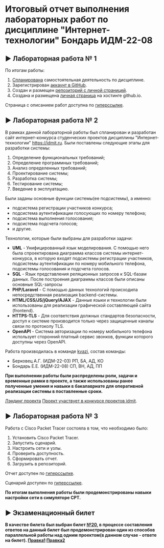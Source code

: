 # Итоговый отчет выполнения лабораторных работ по дисциплине "Интернет-технологии" Бондарь ИДМ-22-08

## ▶️ Лабораторная работа № 1

По итогам работы: 

1. [Спланирована](https://github.com/numerolog/itlab/blob/main/README_m1.md) самостоятельная деятельность по дисциплине.
2. Зарегистрирован [аккаунт в GitHub](https://github.com/numerolog).
3. Создан и размещен [репозиторий с личной страницей](https://github.com/numerolog/itlab/).
4. Создана и размещена [личная страница](https://numerolog.github.io/) на хостинге github.io.

Страница с описанием работ доступна по [гиперссылке](https://numerolog.github.io/).


## ▶️ Лабораторная работа № 2

В рамках данной лабораторной работы был спланирован и разработан сайт интернет-конкурса студенческих проектов дисциплины "Интернет-технологии" https://idmit.ru.
Были поставлены следующие этапы для разработки системы:
1. Определение функциональных требований;
2. Определение программных требований;
3. Анализ определенных требований;
4. Проектирование системы;
5. Разработка системы;
6. Тестирование системы;
7. Введение в эксплуатацию.

Были заданы основные функции системы(ее подсистемы), а именно:
- подсистема регистрации участников конкурса;
- подсистема аутентификации голосующих по номеру телефона;
- подсистема выполнения голосования;
- подсистема подсчета голосов;
- и другие.

Технологии, которые были выбраны для разработки задачи:
- **UML** - Унифицированный язык моделирования. С помощью него была спроектирована диаграмма классов системы интернет-конкурса, в которую входят подсистемы регистрации участников, подсистемы аутентификации по номеру мобильного телефона, подсистемы голосования и подсчета голосов.
- **SQL** - Язык представления реляционных запросов к SQL-базам данных. После построения диаграммы классов были описаны основные SQL-запросы
- **PHP/Laravel** - С помощью данных технологий происходила непосредственная реализация backend-системы.
- **HTML/CSS/JS/jQuery/AJAX** - Данные языки и технологии были использованы для реализации графической составляющей сайта (frontend).
- **HTTPS-TLS** - Для соответствия должных стандартов безопасности, доступ к системе производится только через защищенные каналы связи по протоколу TLS.
- **OpenAPI** - Система авторизации по номеру мобильного телефона использует сторонний платный сервис звонков, функции которого доступны через OpenAPI.

Работа производилась в команде [kvazi](https://github.com/kvazi-team/idmit.ru), состав команды:
- Берковец А.Г. (ИДМ-22-03) РП, БА, АД, КО
- Бондарь Е.Е. (ИДМ-22-08) СП, ВН, АД, ПП

**При выполнении работы были распределены роли, задачи и временные рамки в проекте, а также использованы ранее полученные умения и навыки в бакалавриате для оперативной реализации системы в поставленные сроки.** 

[Лэндинг проекта](https://kvazi-team.github.io/idmit.ru/)
[Проект участвует в конкурсе проектов idmit](https://idmit.ru/vote.teamlist#tid_b6de10a8408f0389f9e4ebef428be2b9).

## ▶️ Лабораторная работа № 3

Работа с Cisco Packet Tracer состояла в том, что необходимо было:

1. Установить Cisco Packet Tracer.
2. Запустить сценарий.
3. Настроить сети и узлы.
4. Проверить доступность.
5. Сформировать отчет.
6. Загрузить в репозиторий.

Отчет доступен по [гиперссылке](https://github.com/numerolog/itlab/raw/main/lr3/%D0%98%D0%94%D0%9C-22-02%20%D0%91%D0%BE%D0%BD%D0%B4%D0%B0%D1%80%D1%8C%20%D0%9B%D0%A03%20%D0%9E%D1%82%D1%87%D0%B5%D1%82.pdf).

Сценарий доступен по [гиперссылке](https://github.com/numerolog/itlab/raw/main/lr3/%D0%98%D0%94%D0%9C-22-02%20%D0%91%D0%BE%D0%BD%D0%B4%D0%B0%D1%80%D1%8C%20%D0%9B%D0%A03%20%D0%A1%D1%86%D0%B5%D0%BD%D0%B0%D1%80%D0%B8%D0%B9%20%D0%B4%D0%BB%D1%8F%20Cisco%20Packet%20Tracer.pka).


**По итогам выполнения работы были продемонстрированы навыки настройки сети в симуляторе CPT.** 

## ▶️ Экзаменационный билет


**В качестве билета был выбран билет [№20](https://github.com/stankin/inet-2022/wiki/exam20), в процессе составления ответов на данный билет был продемонстрирован один из способов параллельной работы над одним проектом(в данном случае - ответе на билет). [Правка1](https://github.com/stankin/inet-2022/wiki/exam20/_compare/e2695b492b09037eaf6eb4e9781c6be0dea9d145...24565e9542ad332611bdf1400bee1570d19ee45c) [Правка2](https://github.com/stankin/inet-2022/wiki/exam20/_compare/5017e7dfd40c51095314a7eac850ff9acfba1f62...a7518f06922e60565ce34d2356dba146773e46fb)**
